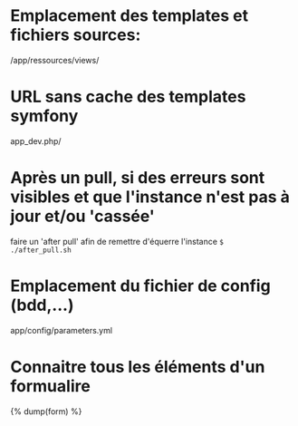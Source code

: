 Emplacement des templates et fichiers sources:
==
/app/ressources/views/


URL sans cache des templates symfony
==
app_dev.php/


Après un pull, si des erreurs sont visibles et que l'instance n'est pas à jour et/ou 'cassée'
==
faire un 'after pull' afin de remettre d'équerre l'instance
<code>$  ./after_pull.sh</code>

Emplacement du fichier de config (bdd,...)
==
app/config/parameters.yml

Connaitre tous les éléments d'un formualire
==
{% dump(form) %}
